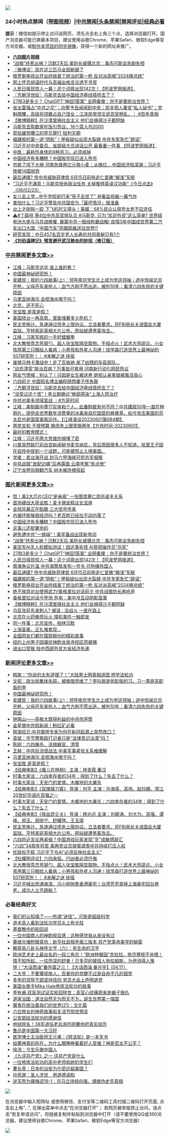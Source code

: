 ![](https://raw.githubusercontent.com/jsvpn/jsproxy/dev/64photo/fqnews-qr.jpg)

<div id="tt">
<h3>24小时热点禁闻（<a href="https://aaa.v2dns.tk/?QAjUl=BgRp5UNKRn&T5Vk=fPVH&Q59Ab=WxGE" target="_blank">带图视频</a>）|<a href="#%E4%B8%AD%E5%85%B1%E7%A6%81%E9%97%BB%E6%9B%B4%E5%A4%9A%E6%96%87%E7%AB%A0">中共禁闻</a>|<a href="#%E5%9B%BE%E7%89%87%E6%96%B0%E9%97%BB%E6%9B%B4%E5%A4%9A%E6%96%87%E7%AB%A0">头条禁闻</a>|<a href="#%E6%96%B0%E9%97%BB%E8%AF%84%E8%AE%BA%E6%9B%B4%E5%A4%9A%E6%96%87%E7%AB%A0">禁闻评论|<a href="#%E5%BF%85%E7%9C%8B%E7%BB%8F%E5%85%B8%E5%A5%BD%E6%96%87">经典必看</a></h3>
<div><b>提示：</b>微信如提示停止访问该网页，须先点击右上角三个点，选择浏览器打开。国产浏览器可能已屏蔽本项目，建议使用谷歌Chrome、苹果Safari、微软Edge等官方浏览器。或<a href="%E5%88%B6%E4%BD%9Cgit%E7%A6%81%E9%97%BB%E9%95%9C%E5%83%8F.md">制作本项目的同步镜像</a>，获得一个新的网址来推广。</div>
<ul>
<li><b><a href="http://d2.v2rss.gq/64.mp4" target="_blank">六四图片视频</a></b></li>
<li><a href="/topimagenews/20230602/1891929.md">“战狼”终惹出祸？沉默2天后 美防长威慑北京：事态可能会急剧失控</a></li>
<li><a href="/ssgc/20230602/1891833.md">〖微博谈〗现在这三匹马全部断腿了</a></li>
<li><a href="/topimagenews/20230602/1891881.md">俄罗斯电视台开出终结普丁统治的第一枪 反对派高喊“2024换总统”</a></li>
<li><a href="/ssgc/20230602/1891989.md">网上怀念胡温时代与高福出格言论透不寻常</a></li>
<li><a href="/topimagenews/20230602/1891916.md">人民日报现惊人一幕！这个词竟出现142次！【阿波罗网报道】</a></li>
<li><a href="/cbnews/20230602/1891843.md">〖兲朝浮世绘〗马斯克去给中国经济牵线搭桥去了？</a></li>
<li><a href="/topimagenews/20230602/1891917.md">27除3是多少？ ChatGPT“神回1答案” 全网看傻：你不是要统治世界？</a></li>
<li><a href="/sohnews/20230602/1891969.md">张太雷强占“中共之花”；向警予丑闻闹到中央；凯丰把人妻变“私人祕书”；党魁撑腰，高级将领霸占自己侄女；江泽民带领文武百官秽乱。｜ #百年真相</a></li>
<li><a href="/topimagenews/20230602/1891856.md">【微博精粹】在沙漠里搞社会主义 他们会搞得沙子都短缺</a></li>
<li><a href="/cnnews/20230603/1892122.md">马斯克去陈数家吃饭引热议，16个菜人均2000</a></li>
<li><a href="/ccpdope/20230602/1892047.md">郭伯雄惊曝江的罕见罪行 轻判无期</a></li>
<li><a href="/topimagenews/20230602/1891886.md">福建舰的第一道“阴影”！甲板疑似出现大裂缝 中共专家急忙“辟谣”</a></li>
<li><a href="/cnnews/20230602/1891803.md">习近平对中央委员、省部级大员讲话公开 最看重一件事 【阿波罗网报道】</a></li>
<li><a href="/health/20230602/1891932.md">中医：最耗伤身体的9种恶习，必须戒掉</a></li>
<li><a href="/topimagenews/20230603/1892133.md">中国经济有多糟糕？中国股市现已进入熊市</a></li>
<li><a href="/finance/20230602/1892013.md">穷疯了闯下大祸 河南急拨两亿元救小麦；从根烂… 中国经济陷深渊；习近平惨被14国抛弃</a></li>
<li><a href="/topimagenews/20230602/1891893.md">最后通牒? 传中共威胁菲律宾 6月15日前拖走仁爱礁“搁浅”军舰</a></li>
<li><a href="/sohnews/20230602/1892061.md">“习近平不满意！马斯克授命政治任务 关掉推特英译汉功能”《今日点击》（06/02/23）</a></li>
<li><a href="/cnnews/20230602/1891909.md">女儿去上学…中午学校却打来“孩子去世了” 爸看监视器一幕气炸</a></li>
<li><a href="/baitai/20230602/1891850.md">害怕什么？习近平警告中共国安为「最坏情况」做准备</a></li>
<li><a href="/cnnews/20230602/1891936.md">台上才刚摔一跤 下飞机时又撞头！美媒：68%民众认拜登太老不应连任</a></li>
<li><a href="/sohnews/20230602/1891972.md">⚠#丁薛祥 等4位中共高官排队见 #马斯克, 只为“欢迎外资”这么简单? 世界级电池大佬与马共进晚餐, 暴露中共一暗线称霸战略! 疫情3年中国成世界第二汽车出口大国, “中国汽车”将跟踪器送往世界!?</a></li>
<li><a href="/baitai/20230602/1891962.md">研究发现：中日457名百岁老人长寿的共同奥秘只有1个</a></li>
<li><b><a href="/comments/20200207/1272816.md" target="_blank">《刘伯温碑记》预言避开武汉肺炎的妙招（修订版）</a></b></li>
</ul>
</div>

<div class="catlist">
<h3><a href="/cbnews/" target="_blank">中共禁闻</a><span><a href="/cbnews/" target="_blank" rel="nofollow">更多文章>></a></span></h3>
<ul>
<li><a href="/cbnews/20230603/1892188.md" target="_blank">江峰：马斯克访华 谁上谁的套？</a></li>
<li><a href="/comments/20230603/1892184.md" target="_blank">中国最神祕研究所！</a></li>
<li><a href="/comments/20230603/1892171.md" target="_blank">吴建民｜我的六四故事(上)：领导南京学生北上成为学运领袖；途中惊闻北京开枪，父母开车来抢人；血气方刚不愿出逃，被判10年；看清六四失败的关键原因</a></li>
<li><a href="/comments/20230603/1892143.md" target="_blank">马里亚纳海沟 会把海水喝干吗？</a></li>
<li><a href="/cbnews/20230603/1892134.md" target="_blank">北京，还不死心</a></li>
<li><a href="/comments/20230603/1892098.md" target="_blank">张宝胜 是真是假？</a></li>
<li><a href="/cbnews/20230602/1891518.md" target="_blank">美国债台一再高筑，里面埋著多少危机？</a></li>
<li><a href="/comments/20230602/1892010.md" target="_blank">民主党施计，急速通过债务上限协议。立法者要求，将FBI局长关进国会大厦监狱。亨特家庭真相大片公布，网站疑遭黑客攻击。</a></li>
<li><a href="/cbnews/20230602/1891982.md" target="_blank">江峰：习家军练的一手好螳螂拳</a></li>
<li><a href="/comments/20230602/1891980.md" target="_blank">北大教授意念弯钢勺、超人张宝胜隔空取物、手指点火！武术大师遥诊、小女孩用第三只眼给人看病；小男孩和外星人沟通！钱学森打造世界上最神祕的507研究所！｜ #未解之谜 扶摇</a></li>
<li><a href="/cbnews/20230602/1891944.md" target="_blank">废墟马林卡激战中！走了瓦格纳 来了凶残的车臣部队…</a></li>
<li><a href="/cbnews/20230602/1891908.md" target="_blank">“动态清零”能治百病？万事皆可套用 河南新行动引网民热议</a></li>
<li><a href="/cbnews/20230602/1891882.md" target="_blank">网友气愤喊：别认了！只因是女生被送养 她拒认亲爹娘被轰没良心</a></li>
<li><a href="/cbnews/20230602/1891851.md" target="_blank">六四前夕 中国知名博主编程随想妻子传失联</a></li>
<li><a href="/cbnews/20230602/1891843.md" target="_blank">〖兲朝浮世绘〗马斯克去给中国经济牵线搭桥去了？</a></li>
<li><a href="/cbnews/20230602/1891817.md" target="_blank">“没受过这个苦”！李立群确诊“肺部感染”上海入院治疗</a></li>
<li><a href="/comments/20230602/1891814.md" target="_blank">中共对美多领域宣战 ｜#方菲时间</a></li>
<li><a href="/cbnews/20230602/1891791.md" target="_blank">江峰：美制裁中墨17实体和个人，此番制裁有何不同？中共建政50年一直在种鸦片，提供全世界数年消费量的冰毒来自於国营的麻黄草，如今攻击美国的芬太尼也是国营毒贩运作。【江峰漫谈20230601第684期】</a></li>
<li><a href="/comments/20230602/1891770.md" target="_blank">两党言和 不增预算 换债务上限宽限两年【方伟时间-20230601】</a></li>
<li><a href="/comments/20230602/1891757.md" target="_blank">最好的教育模式！</a></li>
<li><a href="/cbnews/20230602/1891743.md" target="_blank">江峰：习近平两大思维你搞懂了麽</a></li>
<li><a href="/comments/20230602/1891740.md" target="_blank">川普突然敲打前白宫新闻秘书麦克纳尼，背后原因很多人不知道。哈里王子因在自传中提到一个话题，可能被禁止入境美国。</a></li>
<li><a href="/cbnews/20230602/1891665.md" target="_blank">学者：若台海开战 封马六甲海峡可扼共军咽喉</a></li>
<li><a href="/cbnews/20230601/1891589.md" target="_blank">中共战狼“发配边疆”后再露面 云南考察“有点惨”</a></li>
<li><a href="/cbnews/20230601/1891588.md" target="_blank">辽宁龙卷风掀翻汽车 树木被连根拔起</a></li>

</ul>
</div>
<div class="catlist">
<h3><a href="/topimagenews/" target="_blank">图片新闻</a><span><a href="/topimagenews/" target="_blank" rel="nofollow">更多文章>></a></span></h3>
<ul>
<li><a href="/topimagenews/20230603/1892208.md" target="_blank">惊！美2大芯片CEO“是亲戚” 一张图泄黄仁勋苏姿丰关系</a></li>
<li><a href="/topimagenews/20230603/1892192.md" target="_blank">首场硬战大获全胜！麦卡锡坐稳议长宝座</a></li>
<li><a href="/topimagenews/20230603/1892191.md" target="_blank">全球风暴正在酝酿 三大信号传来</a></li>
<li><a href="/topimagenews/20230603/1892180.md" target="_blank">内循环能够救经济吗？老百姓已经拉不动内需了</a></li>
<li><a href="/topimagenews/20230603/1892133.md" target="_blank">中国经济有多糟糕？中国股市现已进入熊市</a></li>
<li><a href="/topimagenews/20230603/1892132.md" target="_blank">这事儿还挺要命的</a></li>
<li><a href="/topimagenews/20230603/1892117.md" target="_blank">避免遭中共“一锅端”！美军备战出现新举动</a></li>
<li><a href="/topimagenews/20230602/1891929.md" target="_blank">“战狼”终惹出祸？沉默2天后 美防长威慑北京：事态可能会急剧失控</a></li>
<li><a href="/topimagenews/20230602/1891918.md" target="_blank">美空军AI无人机模拟测试！因这事失控 AI竟把操作员“杀死”</a></li>
<li><a href="/topimagenews/20230602/1891917.md" target="_blank">27除3是多少？ ChatGPT“神回1答案” 全网看傻：你不是要统治世界？</a></li>
<li><a href="/topimagenews/20230602/1891916.md" target="_blank">人民日报现惊人一幕！这个词竟出现142次！【阿波罗网报道】</a></li>
<li><a href="/topimagenews/20230602/1891900.md" target="_blank">南海争议升温 中共海警局发布一号令 可拘捕外国人</a></li>
<li><a href="/topimagenews/20230602/1891893.md" target="_blank">最后通牒? 传中共威胁菲律宾 6月15日前拖走仁爱礁“搁浅”军舰</a></li>
<li><a href="/topimagenews/20230602/1891886.md" target="_blank">福建舰的第一道“阴影”！甲板疑似出现大裂缝 中共专家急忙“辟谣”</a></li>
<li><a href="/topimagenews/20230602/1891881.md" target="_blank">俄罗斯电视台开出终结普丁统治的第一枪 反对派高喊“2024换总统”</a></li>
<li><a href="/topimagenews/20230602/1891868.md" target="_blank">绝不放弃对台使用武力!香格里拉对话前夕 中共战狼防长再呛声</a></li>
<li><a href="/topimagenews/20230602/1891857.md" target="_blank">香格里拉对话今登场 外电：美中冷互动阴影笼罩</a></li>
<li><a href="/topimagenews/20230602/1891856.md" target="_blank">【微博精粹】在沙漠里搞社会主义 他们会搞得沙子都短缺</a></li>
<li><a href="/topimagenews/20230602/1891792.md" target="_blank">乌反攻前先发制人? 被讽 : 没战斗 一直在路上</a></li>
<li><a href="/topimagenews/20230602/1891761.md" target="_blank">北京在火药桶旁玩火 撞机事件一触即发</a></li>
<li><a href="/topimagenews/20230602/1891744.md" target="_blank">同一件事：北京宣传，柏林沉默</a></li>
<li><a href="/topimagenews/20230602/1891732.md" target="_blank">上海富豪，正扎堆套现…</a></li>
<li><a href="/topimagenews/20230602/1891711.md" target="_blank">全国网友们都在围观柳州的精彩故事</a></li>
<li><a href="/topimagenews/20230602/1891702.md" target="_blank">纽约上州男子因骚扰神韵龙泉寺校区而被捕</a></li>
<li><a href="/topimagenews/20230601/1891586.md" target="_blank">进出口受挫 陆中西部外贸大省经济失速</a></li>

</ul>
</div>
<div class="catlist">
<h3><a href="/comments/" target="_blank">新闻评论</a><span><a href="/comments/" target="_blank" rel="nofollow">更多文章>></a></span></h3>
<ul>
<li><a href="/comments/20230603/1892209.md" target="_blank">韩笑：“你说的太有道理了！”大陆男士明真相退团 想学法轮功</a></li>
<li><a href="/comments/20230603/1892190.md" target="_blank">文昭：政治局集体失踪，被极限思维了？李叫兽是低配版的习、习一尊是高配版的李</a></li>
<li><a href="/comments/20230603/1892184.md" target="_blank">中国最神祕研究所！</a></li>
<li><a href="/comments/20230603/1892171.md" target="_blank">吴建民｜我的六四故事(上)：领导南京学生北上成为学运领袖；途中惊闻北京开枪，父母开车来抢人；血气方刚不愿出逃，被判10年；看清六四失败的关键原因</a></li>
<li><a href="/comments/20230603/1892169.md" target="_blank">钟南山——获极大既得利益的中共传声筒</a></li>
<li><a href="/comments/20230603/1892167.md" target="_blank">金星揭中共假新闻！粉红矿必看</a></li>
<li><a href="/comments/20230603/1892162.md" target="_blank">网海拾贝:中共御用专家为何在新冠起源上突然改口？</a></li>
<li><a href="/comments/20230603/1892156.md" target="_blank">袁斌：毕节警察殴打记者只是“法律意识淡漠”吗？</a></li>
<li><a href="/comments/20230603/1892155.md" target="_blank">陈刚：六四屠杀、活摘器官、清零</a></li>
<li><a href="/comments/20230603/1892154.md" target="_blank">王赫：中共玩流氓战法 中美军事紧张关系难缓解</a></li>
<li><a href="/comments/20230603/1892143.md" target="_blank">马里亚纳海沟 会把海水喝干吗？</a></li>
<li><a href="/comments/20230603/1892098.md" target="_blank">张宝胜 是真是假？</a></li>
<li><a href="/comments/20230602/1892056.md" target="_blank">【经典电影】《雁儿在林梢》 主演：林青霞 秦汉</a></li>
<li><a href="/comments/20230602/1892054.md" target="_blank">时事大家谈：六四幸存者的34年：得到了什么？失去了什么？</a></li>
<li><a href="/comments/20230602/1892053.md" target="_blank">时事大家谈：天安门的爱情，木樨地的大屠杀</a></li>
<li><a href="/comments/20230602/1892048.md" target="_blank">【经典电影】《双旗镇刀客》 导演：何平 主演：孙海英、高伟、赵玛娜、常江 20世纪华语片百强之一</a></li>
<li><a href="/comments/20230602/1892043.md" target="_blank">时事大家谈：天安门的爱情，木樨地的大屠杀；六四幸存者的34年：得到了什么？失去了什么？</a></li>
<li><a href="/comments/20230602/1892021.md" target="_blank">【经典电影】《铁血昆仑关》 导演：杨光远 主演：刘颖涛、刘大为、高强、谭峰、郑玉、郑晓宁、舒耀瑄、王玉璋</a></li>
<li><a href="/comments/20230602/1892010.md" target="_blank">民主党施计，急速通过债务上限协议。立法者要求，将FBI局长关进国会大厦监狱。亨特家庭真相大片公布，网站疑遭黑客攻击。</a></li>
<li><a href="/comments/20230602/1891993.md" target="_blank">六四将近言论再紧缩？中国游戏玩家发现“平”成敏感辞汇</a></li>
<li><a href="/comments/20230602/1891992.md" target="_blank">“六四”34周年将至 美两党议员提案谴责中共持续打压人权</a></li>
<li><a href="/comments/20230602/1891991.md" target="_blank">忧政权不稳 习近平下令AI“必须反映社会主义”</a></li>
<li><a href="/comments/20230602/1891986.md" target="_blank">【杜耀明评论】六四来临，行凶者必须忏悔</a></li>
<li><a href="/comments/20230602/1891980.md" target="_blank">北大教授意念弯钢勺、超人张宝胜隔空取物、手指点火！武术大师遥诊、小女孩用第三只眼给人看病；小男孩和外星人沟通！钱学森打造世界上最神祕的507研究所！｜ #未解之谜 扶摇</a></li>
<li><a href="/comments/20230602/1891867.md" target="_blank">习近平喊出惊涛骇浪，冯小刚抛售香港豪宅！台湾芳芳卖掉上海豪宅回台养老，成功人士齐跳船？</a></li>

</ul>
</div>

<div class="catlist">
<h3>必看经典好文</h3>
<ul>
<li><a href="/sohnews/20161029/607205.md" target="_blank">我们的认知塌了——所谓“迷信”，可能是超级科学</a></li>
<li><a href="/comments/20200227/1284657.md" target="_blank">道术高人看到法轮功学员头上有光柱</a></li>
<li><a href="/comments/20220503/1727726.md" target="_blank">基督教中的轮回说</a></li>
<li><a href="/comments/20230301/1854831.md" target="_blank">一位中国商人的神韵观后感：这种感觉我从来没有过</a></li>
<li><a href="/lifebaike/20180921/1001174.md" target="_blank">黄继光堵枪眼真伪：新华社自相矛盾三版本 共产党革命美学的秘密</a></li>
<li><a href="/tculture/20170925/832035.md" target="_blank">解周易八卦与神传文字（六）：有生命的汉字</a></li>
<li><a href="/bannedvideo/20210418/1528557.md" target="_blank">欧洲艺术史上最出名的一段三角恋！“欧洲林徽因”克拉拉，拣尽寒枝不肯栖！情不知所起，一往而深的舒曼！贝多芬的接班人勃拉姆斯，为伊消得人憔悴！“大话西油”番外篇之三！【大话西油 姜光宇】(04.17）</a></li>
<li><a href="/comments/20230216/1841973.md" target="_blank">二大爷：不要蔑视族人，否者你的觉醒不过是自命不凡的错觉</a></li>
<li><a href="/comments/20210307/1500218.md" target="_blank">多年的领导干部坚持信仰 党员大会上声明退党</a></li>
<li><a href="/comments/20200114/1258532.md" target="_blank">美国女歌手Mika Hale修炼法轮功的故事</a></li>
<li><a href="/comments/20210810/1603672.md" target="_blank">李有甫:双盲测试证实轮回转世；高官心绞痛原来是蝎子报仇</a></li>
<li><a href="/comments/20220722/1761708.md" target="_blank">道家治国：道法自然无为而无不为，诞生世界第一强国</a></li>
<li><a href="/comments/20180802/980476.md" target="_blank">魔鬼在统治着我们的世界(21)：文化篇</a></li>
<li><a href="/tculture/20130420/118886.md" target="_blank">六位修女的神奇故事和复活节惊世预言</a></li>
<li><a href="/aomi/history/20210111/1465363.md" target="_blank">公安部给法轮功的感谢信</a></li>
<li><a href="/cbnews/20200531/1337381.md" target="_blank">地狱除名！38军退伍老兵游历阴曹地府真实经历</a></li>
<li><a href="/cnnews/20210213/1486568.md" target="_blank">鲁迅是中国第一大汉奸</a></li>
<li><a href="/comments/20220826/1776760.md" target="_blank">医学博士主治医师王元甫：《转法轮》是一本天书</a></li>
<li><a href="/comments/20200623/1346844.md" target="_blank">如果神真的存在，为什么眼睁睁看着好人受难？神是否太不公平？</a></li>
<li><a href="/renquan/minyun/20200819/1391988.md" target="_blank">徐沛：今生乐做中国人</a></li>
<li><a href="/bookonline/20131116/201056.md" target="_blank">《九评共产党》之一 评共产党是什么</a></li>
<li><a href="/cbnews/20200702/1354550.md" target="_blank">一位修炼法轮功的高中老师和她的学生们</a></li>
<li><a href="/taiwannews/20221015/1797413.md" target="_blank">曹长青：日本的治安为什麽远超美国？</a></li>
<li><a href="/comments/20210216/1488350.md" target="_blank">孙思邈：圣人济世　用道德调和</a></li>
<li><a href="/tculture/20190304/1091072.md" target="_blank">逆天而为痛悔迟19-1：司马立场倾向强，偶做伪史歪真相</a></li>

</ul>
</div>

![](https://raw.githubusercontent.com/jsvpn/jsproxy/dev/64photo/fqnews-qr.jpg)

在浏览器中输入短网址 或使用微信、支付宝等二维码工具扫描二维码打开页面, 点击右上角"...", 在弹出菜单中点击“在浏览器打开”； 若网页被举报禁止访问，请点击“恢复申请访问”，将链接复制并粘贴到浏览器中打开（请不要使用QQ或360浏览器，建议使用谷歌Chrome、苹果Safari、微软Edge等官方浏览器）

![](https://raw.githubusercontent.com/jsvpn/jsproxy/dev/64photo/wx.jpg)
